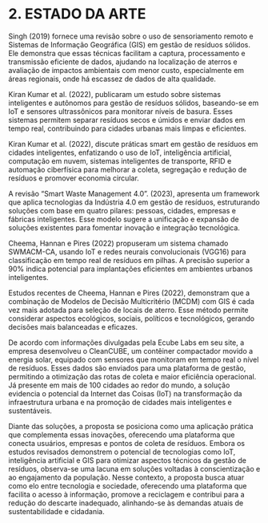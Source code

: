 # 2. ESTADO DA ARTE

  Singh (2019) fornece uma revisão sobre o uso de sensoriamento remoto e Sistemas de Informação Geográfica (GIS) em gestão de resíduos sólidos. Ele demonstra que essas técnicas facilitam a captura, processamento e transmissão eficiente de dados, ajudando na localização de aterros e avaliação de impactos ambientais com menor custo, especialmente em áreas regionais, onde há escassez de dados de alta qualidade.

  Kiran Kumar et al. (2022), publicaram um estudo sobre sistemas inteligentes e autônomos para gestão de resíduos sólidos, baseando-se em IoT e sensores ultrassônicos para monitorar níveis de basura. Esses sistemas permitem separar resíduos secos e úmidos e enviar dados em tempo real, contribuindo para cidades urbanas mais limpas e eficientes.

  Kiran Kumar et al. (2022), discute práticas smart em gestão de resíduos em cidades inteligentes, enfatizando o uso de IoT, inteligência artificial, computação em nuvem, sistemas inteligentes de transporte, RFID e automação ciberfísica para melhorar a coleta, segregação e redução de resíduos e promover economia circular.  
  
  A revisão “Smart Waste Management 4.0”. (2023), apresenta um framework que aplica tecnologias da Indústria 4.0 em gestão de resíduos, estruturando soluções com base em quatro pilares: pessoas, cidades, empresas e fábricas inteligentes. Esse modelo sugere a unificação e expansão de soluções existentes para fomentar inovação e integração tecnológica.

  Cheema, Hannan e Pires (2022) propuseram um sistema chamado SWMACM-CA, usando IoT e redes neurais convolucionais (VGG16) para classificação em tempo real de resíduos em pilhas. A precisão superior a 90% indica potencial para implantações eficientes em ambientes urbanos inteligentes.

  Estudos recentes de Cheema, Hannan e Pires (2022), demonstram que a combinação de Modelos de Decisão Multicritério (MCDM) com GIS é cada vez mais adotada para seleção de locais de aterro. Esse método permite considerar aspectos ecológicos, sociais, políticos e tecnológicos, gerando decisões mais balanceadas e eficazes.

  De acordo com informações divulgadas pela Ecube Labs em seu site, a empresa desenvolveu o CleanCUBE, um contêiner compactador movido a energia solar, equipado com sensores que monitoram em tempo real o nível de resíduos. Esses dados são enviados para uma plataforma de gestão, permitindo a otimização das rotas de coleta e maior eficiência operacional. Já presente em mais de 100 cidades ao redor do mundo, a solução evidencia o potencial da Internet das Coisas (IoT) na transformação da infraestrutura urbana e na promoção de cidades mais inteligentes e sustentáveis.

  Diante das soluções, a proposta se posiciona como uma aplicação prática que complementa essas inovações, oferecendo uma plataforma que conecta usuários, empresas e pontos de coleta de resíduos. Embora os estudos revisados demonstrem o potencial de tecnologias como IoT, inteligência artificial e GIS para otimizar aspectos técnicos da gestão de resíduos, observa-se uma lacuna em soluções voltadas à conscientização e ao engajamento da população. Nesse contexto, a proposta busca atuar como elo entre tecnologia e sociedade, oferecendo uma plataforma que facilita o acesso à informação, promove a reciclagem e contribui para a redução do descarte inadequado, alinhando-se às demandas atuais de sustentabilidade e cidadania.
